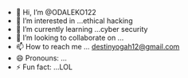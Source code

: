 - 👋 Hi, I’m @ODALEKO122
- 👀 I’m interested in ...ethical hacking
- 🌱 I’m currently learning ...cyber security
- 💞️ I’m looking to collaborate on ...
- 📫 How to reach me ... destinyogah12@gmail.com
- 😄 Pronouns: ...
- ⚡ Fun fact: ...LOL

<!---
ODALEKO122/ODALEKO122 is a ✨ special ✨ repository because its `README.md` (this file) appears on your GitHub profile.
You can click the Preview link to take a look at your changes.
--->
